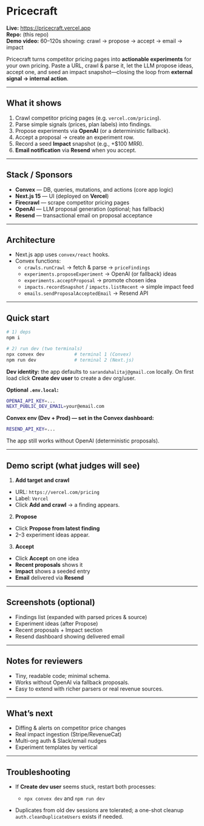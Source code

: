 # Pricecraft

**Live:** https://pricecraft.vercel.app  
**Repo:** (this repo)  
**Demo video:** 60–120s showing: crawl → propose → accept → email → impact

Pricecraft turns competitor pricing pages into **actionable experiments** for your own pricing. Paste a URL, crawl & parse it, let the LLM propose ideas, accept one, and seed an impact snapshot—closing the loop from **external signal → internal action**.

---

## What it shows

1. Crawl competitor pricing pages (e.g. `vercel.com/pricing`).
2. Parse simple signals (prices, plan labels) into findings.
3. Propose experiments via **OpenAI** (or a deterministic fallback).
4. Accept a proposal → create an experiment row.
5. Record a seed **Impact** snapshot (e.g., +$100 MRR).
6. **Email notification** via **Resend** when you accept.

---

## Stack / Sponsors

- **Convex** — DB, queries, mutations, and actions (core app logic)  
- **Next.js 15** — UI (deployed on **Vercel**)  
- **Firecrawl** — scrape competitor pricing pages  
- **OpenAI** — LLM proposal generation (optional; has fallback)  
- **Resend** — transactional email on proposal acceptance

---

## Architecture

- Next.js app uses `convex/react` hooks.
- Convex functions:
  - `crawls.runCrawl` → fetch & parse → `priceFindings`
  - `experiments.proposeExperiment` → OpenAI (or fallback) ideas
  - `experiments.acceptProposal` → promote chosen idea
  - `impacts.recordSnapshot` / `impacts.listRecent` → simple impact feed
  - `emails.sendProposalAcceptedEmail` → Resend API

---

## Quick start

```bash
# 1) deps
npm i

# 2) run dev (two terminals)
npx convex dev           # terminal 1 (Convex)
npm run dev              # terminal 2 (Next.js)
````

**Dev identity:** the app defaults to `sarandahalitaj@gmail.com` locally. On first load click **Create dev user** to create a dev org/user.

**Optional `.env.local`:**

```bash
OPENAI_API_KEY=...
NEXT_PUBLIC_DEV_EMAIL=your@email.com
```

**Convex env (Dev + Prod) — set in the Convex dashboard:**

```bash
RESEND_API_KEY=...
```

The app still works without OpenAI (deterministic proposals).

---

## Demo script (what judges will see)

1. **Add target and crawl**

* URL: `https://vercel.com/pricing`
* Label: `Vercel`
* Click **Add and crawl** → a finding appears.

2. **Propose**

* Click **Propose from latest finding**
* 2–3 experiment ideas appear.

3. **Accept**

* Click **Accept** on one idea
* **Recent proposals** shows it
* **Impact** shows a seeded entry
* **Email** delivered via **Resend**

---

## Screenshots (optional)

* Findings list (expanded with parsed prices & source)
* Experiment ideas (after Propose)
* Recent proposals + Impact section
* Resend dashboard showing delivered email

---

## Notes for reviewers

* Tiny, readable code; minimal schema.
* Works without OpenAI via fallback proposals.
* Easy to extend with richer parsers or real revenue sources.

---

## What’s next

* Diffing & alerts on competitor price changes
* Real impact ingestion (Stripe/RevenueCat)
* Multi-org auth & Slack/email nudges
* Experiment templates by vertical

---

## Troubleshooting

* If **Create dev user** seems stuck, restart both processes:

  * `npx convex dev` and `npm run dev`
* Duplicates from old dev sessions are tolerated; a one-shot cleanup `auth.cleanDuplicateUsers` exists if needed.
